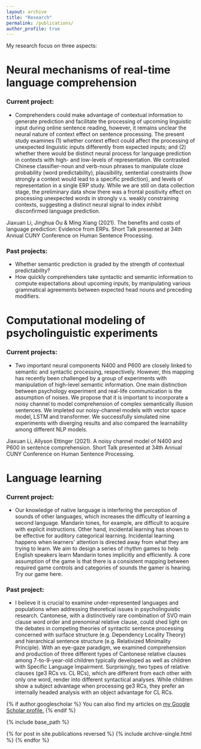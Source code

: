 ```yaml
---
layout: archive
title: "Research"
permalink: /publications/
author_profile: true
---
```

My research focus on three aspects:

# Neural mechanisms of real-time language comprehension
### Current project:
* Comprehenders could make advantage of contextual information to generate prediction and facilitate the processing of upcoming linguistic input during online sentence reading, however, it remains unclear the neural nature of context effect on sentence processing. The present study examines (1) whether context effect could affect the processing of unexpected linguistic inputs differently from expected inputs; and (2) whether there would be distinct neural process for language prediction in contexts with high- and low-levels of representation. We contrasted Chinese classifier-noun and verb-noun phrases to manipulate cloze probability (word predictability), plausibility, sentential constraints (how strongly a context would lead to a specific prediction), and levels of representation in a single ERP study. While we are still on data collection stage, the preliminary data show there was a frontal positivity effect on processing unexpected words in strongly v.s. weakly constraining contexts, suggesting a distinct neural signal to index inhibit disconfirmed language prediction.

Jiaxuan Li, Jinghua Ou & Ming Xiang (2021). The benefits and costs of language prediction: Evidence from ERPs. Short Talk presented at 34th Annual CUNY Conference on Human Sentence Processing. 

### Past projects:
* Whether semantic prediction is graded by the strength of contextual predictability? 
* How quickly comprehenders take syntactic and semantic information to compute expectations about upcoming inputs, by manipulating various grammatical agreements between expected head nouns and preceding modifiers. 

# Computational modeling of psycholinguistic experiments 
### Current projects:
* Two important neural components N400 and P600 are closely linked to semantic and syntactic processing, respectively. However, this mapping has recently been challenged by a group of experiments with manipulation of high-level semantic information. One main distinction between psychology experiment and real-life communication is the assumption of noises. We propose that it is important to incorporate a noisy channel to model comprehension of complex semantically illusion sentences. We impleted our noisy-channel models with vector space model, LSTM and transformer. We successfully simulated nine experiments with diverging results and also compared the learnability among different NLP models. 

Jiaxuan Li, Allyson Ettinger (2021). A noisy channel model of N400 and P600 in sentence comprehension. Short Talk presented at 34th Annual CUNY Conference on Human Sentence Processing. 
# Language learning 
### Current project:
* Our knowledge of native language is interfering the perception of sounds of other languages, which increases the difficulty of learning a second language. Mandarin tones, for example, are difficult to acquire with explicit instructions. Other hand, incidental learning has shown to be effective for auditory categorical learning. Incidental learning happens when learners' attention is directed away from what they are trying to learn. We aim to design a series of rhythm games to help English speakers learn Mandarin tones implicitly and efficiently. A core assumption of the game is that there is a consistent mapping between required game controls and categories of sounds the gamer is hearing. Try our game here.  

### Past project:
* I believe it is crucial to examine under-represented languages and populations when addressing theoretical issues in psycholinguistic research. Cantonese, with a distinctively rare combination of SVO main clause word order and prenominal relative clause, could shed light on the debates in competing theories of syntactic sentence processing concerned with surface structure (e.g. Dependency Locality Theory) and hierarchical sentence structure (e.g. Relativized Minimality Principle). With an eye-gaze paradigm, we examined comprehension and production of three different types of Cantonese relative clauses among 7-to-9-year-old children typically developed as well as children with Specific Language Impairment. Surprisingly, two types of relative clauses (ge3 RCs vs. CL RCs), which are different from each other with only one word, render into different syntactical analyses.  While children show a subject advantage when processing ge3 RCs, they prefer an internally headed analysis with an object advantage for CL RCs.

{% if author.googlescholar %}
  You can also find my articles on <u><a href="{{author.googlescholar}}">my Google Scholar profile</a>.</u>
{% endif %}

{% include base_path %}

{% for post in site.publications reversed %}
  {% include archive-single.html %}
{% endfor %}
